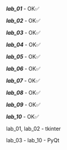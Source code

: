 ***lab_01*** - OK✅

***lab_02*** - OK✅

***lab_03*** - OK✅

***lab_04*** - OK✅

***lab_05*** - OK✅

***lab_06*** - OK✅

***lab_07*** - OK✅

***lab_08*** - OK✅

***lab_09*** - OK✅

***lab_10*** - OK✅


lab_01, lab_02 - tkinter

lab_03 - lab_10 - PyQt
